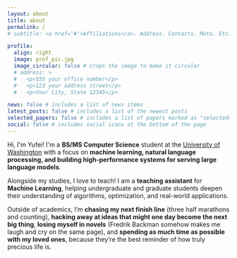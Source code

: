 ```yaml
---
layout: about
title: about
permalink: /
# subtitle: <a href='#'>Affiliations</a>. Address. Contacts. Moto. Etc.

profile:
  align: right
  image: prof_pic.jpg
  image_circular: false # crops the image to make it circular
  # address: >
  #   <p>555 your office number</p>
  #   <p>123 your address street</p>
  #   <p>Your City, State 12345</p>

news: false # includes a list of news items
latest_posts: false # includes a list of the newest posts
selected_papers: false # includes a list of papers marked as "selected={true}"
social: false # includes social icons at the bottom of the page
---
```


Hi, I'm Yufei! I'm a **BS/MS Computer Science** student at the [University of Washington](https://www.cs.washington.edu/) with a focus on **machine learning, natural language processing, and building high-performance systems for serving large language models**.

Alongside my studies, I love to teach! I am a **teaching assistant** for **Machine Learning**, helping undergraduate and graduate students deepen their understanding of algorithms, optimization, and real-world applications.

Outside of academics, I’m **chasing my next finish line** (three half marathons and counting), **hacking away at ideas that might one day become the next big thing**, **losing myself in novels** (Fredrik Backman somehow makes me laugh and cry on the same page), and **spending as much time as possible with my loved ones**, because they’re the best reminder of how truly precious life is.
